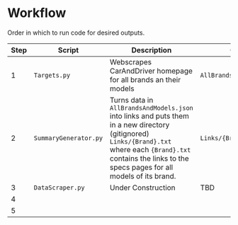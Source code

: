 # Workflow

Order in which to run code for desired outputs.

| Step | Script | Description | Output |
| - | - | - | - |
| 1 | `Targets.py` | Webscrapes CarAndDriver homepage for all brands an their models | `AllBrandsAndModels.json` |
| 2 | `SummaryGenerator.py` | Turns data in `AllBrandsAndModels.json` into links and puts them in a new directory (gitignored) `Links/{Brand}.txt` where each `{Brand}.txt` contains the links to the specs pages for all models of its brand. | `Links/{Brand}.txt` | 
| 3 | `DataScraper.py` | Under Construction | TBD |
| 4 ||||
| 5 ||||


<!-- Process:
    1) python3 Targets.py
    2) python3 SummaryGenerator.py
    3) python3 AllLinks.py (under construction)
        - design a scraper for each latest model
        - design a legacy scraper for older models
    4) script to compile all csvs into one per auto maker
        - another for all (a master list)? -->